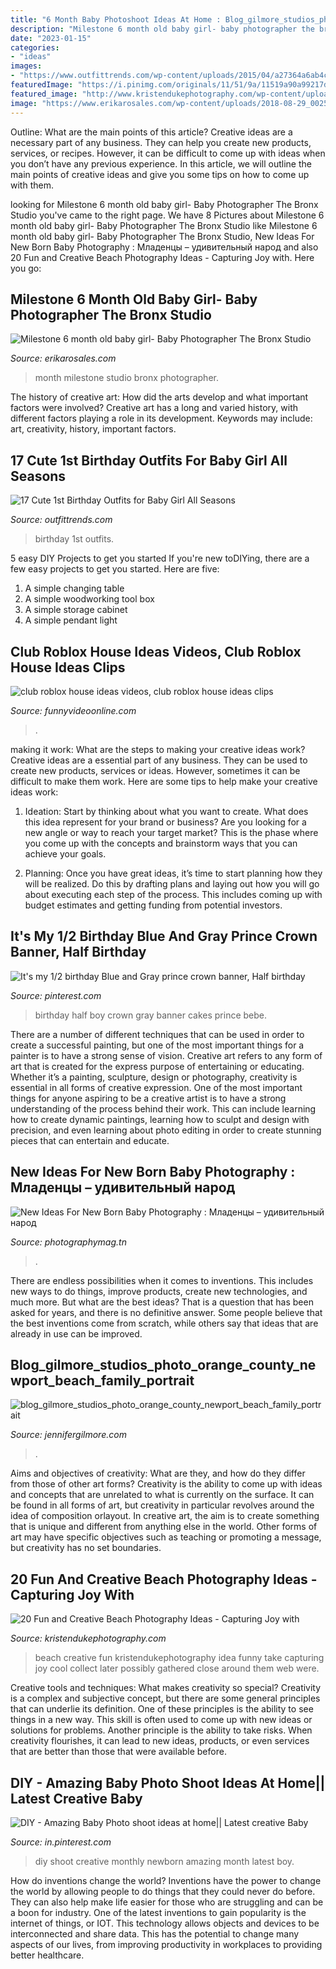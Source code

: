 ```yaml
---
title: "6 Month Baby Photoshoot Ideas At Home : Blog_gilmore_studios_photo_orange_county_newport_beach_family_portrait"
description: "Milestone 6 month old baby girl- baby photographer the bronx studio"
date: "2023-01-15"
categories:
- "ideas"
images:
- "https://www.outfittrends.com/wp-content/uploads/2015/04/a27364a6ab4c278576f25d9171826de2.jpg"
featuredImage: "https://i.pinimg.com/originals/11/51/9a/11519a90a99217d0d18cb58ca86060cf.jpg"
featured_image: "http://www.kristendukephotography.com/wp-content/uploads/2015/03/beach-collage-e1427819075425.jpg"
image: "https://www.erikarosales.com/wp-content/uploads/2018-08-29_0025.jpg"
---
```



Outline: What are the main points of this article?
Creative ideas are a necessary part of any business. They can help you create new products, services, or recipes. However, it can be difficult to come up with ideas when you don’t have any previous experience. In this article, we will outline the main points of creative ideas and give you some tips on how to come up with them.

	

		
looking for Milestone 6 month old baby girl- Baby Photographer The Bronx Studio you've came to the right page. We have 8 Pictures about Milestone 6 month old baby girl- Baby Photographer The Bronx Studio like Milestone 6 month old baby girl- Baby Photographer The Bronx Studio, New Ideas For New Born Baby Photography : Младенцы – удивительный народ and also 20 Fun and Creative Beach Photography Ideas - Capturing Joy with. Here you go:
		
    
## Milestone 6 Month Old Baby Girl- Baby Photographer The Bronx Studio

<img loading=lazy src="https://www.erikarosales.com/wp-content/uploads/2018-08-29_0025.jpg" onerror="this.onerror=null;this.src='https://tse2.mm.bing.net/th?id=OIP.CEQ4cdwK_tFZJhNNWVdTvAHaFP&amp;pid=15.1';" alt="Milestone 6 month old baby girl- Baby Photographer The Bronx Studio">

_Source: erikarosales.com_

>month milestone studio bronx photographer. 

	

The history of creative art: How did the arts develop and what important factors were involved?
Creative art has a long and varied history, with different factors playing a role in its development. Keywords may include: art, creativity, history, important factors.

    
## 17 Cute 1st Birthday Outfits For Baby Girl All Seasons

<img loading=lazy src="https://www.outfittrends.com/wp-content/uploads/2015/04/a27364a6ab4c278576f25d9171826de2.jpg" onerror="this.onerror=null;this.src='https://tse2.mm.bing.net/th?id=OIP.lO88CoVENyJikMtt4cLlrwHaKX&amp;pid=15.1';" alt="17 Cute 1st Birthday Outfits for Baby Girl All Seasons">

_Source: outfittrends.com_

>birthday 1st outfits. 

	

5 easy DIY Projects to get you started
If you're new toDIYing, there are a few easy projects to get you started. Here are five: 
1. A simple changing table 
2. A simple woodworking tool box 
3. A simple storage cabinet 
4. A simple pendant light 

    
## Club Roblox House Ideas Videos, Club Roblox House Ideas Clips

<img loading=lazy src="https://i.ytimg.com/vi/FxY3FKKfSOg/0.jpg" onerror="this.onerror=null;this.src='https://tse2.mm.bing.net/th?id=OIP.e3XrCGvs-LUHYPr7PXdR_AHaFj&amp;pid=15.1';" alt="club roblox house ideas videos, club roblox house ideas clips">

_Source: funnyvideoonline.com_

>. 

	

making it work: What are the steps to making your creative ideas work?
Creative ideas are a essential part of any business. They can be used to create new products, services or ideas. However, sometimes it can be difficult to make them work. Here are some tips to help make your creative ideas work:
1. Ideation: Start by thinking about what you want to create. What does this idea represent for your brand or business? Are you looking for a new angle or way to reach your target market? This is the phase where you come up with the concepts and brainstorm ways that you can achieve your goals.

2. Planning: Once you have great ideas, it’s time to start planning how they will be realized. Do this by drafting plans and laying out how you will go about executing each step of the process. This includes coming up with budget estimates and getting funding from potential investors.


    
## It&#039;s My 1/2 Birthday Blue And Gray Prince Crown Banner, Half Birthday

<img loading=lazy src="https://i.pinimg.com/originals/11/51/9a/11519a90a99217d0d18cb58ca86060cf.jpg" onerror="this.onerror=null;this.src='https://tse4.mm.bing.net/th?id=OIP.twX4qWoKRpuudPWG_xryOwHaKt&amp;pid=15.1';" alt="It&#039;s my 1/2 birthday Blue and Gray prince crown banner, Half birthday">

_Source: pinterest.com_

>birthday half boy crown gray banner cakes prince bebe. 

	

There are a number of different techniques that can be used in order to create a successful painting, but one of the most important things for a painter is to have a strong sense of vision.
Creative art refers to any form of art that is created for the express purpose of entertaining or educating. Whether it’s a painting, sculpture, design or photography, creativity is essential in all forms of creative expression. One of the most important things for anyone aspiring to be a creative artist is to have a strong understanding of the process behind their work. This can include learning how to create dynamic paintings, learning how to sculpt and design with precision, and even learning about photo editing in order to create stunning pieces that can entertain and educate.

    
## New Ideas For New Born Baby Photography : Младенцы – удивительный народ

<img loading=lazy src="https://photographymag.tn/wp-content/uploads/2017/10/new-ideas-for-new-born-baby-photography-dhoedhdhdhdhudhnn-ae-nfdhdhdhdhndhudhnoedhndh-dhdhnedhdh-dhzdhdh-ae-dhdhdhdhudhn.jpg" onerror="this.onerror=null;this.src='https://tse1.mm.bing.net/th?id=OIP.QF9Bi4bOdqVZvh-hQRnnNAHaE6&amp;pid=15.1';" alt="New Ideas For New Born Baby Photography : Младенцы – удивительный народ">

_Source: photographymag.tn_

>. 

	

There are endless possibilities when it comes to inventions. This includes new ways to do things, improve products, create new technologies, and much more. But what are the best ideas? That is a question that has been asked for years, and there is no definitive answer. Some people believe that the best inventions come from scratch, while others say that ideas that are already in use can be improved.

    
## Blog_gilmore_studios_photo_orange_county_newport_beach_family_portrait

<img loading=lazy src="https://jennifergilmore.com/blog/wp-content/uploads/2014/05/blog_gilmore_studios_photo_orange_county_newport_beach_family_portrait_cake_smash_outdoor_one_yr_old_boy_cowboy_boots_spencer_3(pp_w768_h548).jpg" onerror="this.onerror=null;this.src='https://tse1.mm.bing.net/th?id=OIP.ys3ZeriDRgHo9ahzQ9iejAHaFS&amp;pid=15.1';" alt="blog_gilmore_studios_photo_orange_county_newport_beach_family_portrait">

_Source: jennifergilmore.com_

>. 

	

Aims and objectives of creativity: What are they, and how do they differ from those of other art forms?
Creativity is the ability to come up with ideas and concepts that are unrelated to what is currently on the surface. It can be found in all forms of art, but creativity in particular revolves around the idea of composition orlayout. In creative art, the aim is to create something that is unique and different from anything else in the world. Other forms of art may have specific objectives such as teaching or promoting a message, but creativity has no set boundaries.

    
## 20 Fun And Creative Beach Photography Ideas - Capturing Joy With

<img loading=lazy src="http://www.kristendukephotography.com/wp-content/uploads/2015/03/beach-collage-e1427819075425.jpg" onerror="this.onerror=null;this.src='https://tse4.mm.bing.net/th?id=OIP.LYsw6BU4qM-A1w1CGQAGywHaLf&amp;pid=15.1';" alt="20 Fun and Creative Beach Photography Ideas - Capturing Joy with">

_Source: kristendukephotography.com_

>beach creative fun kristendukephotography idea funny take capturing joy cool collect later possibly gathered close around them web were. 

	

Creative tools and techniques: What makes creativity so special?
Creativity is a complex and subjective concept, but there are some general principles that can underlie its definition. One of these principles is the ability to see things in a new way. This skill is often used to come up with new ideas or solutions for problems. Another principle is the ability to take risks. When creativity flourishes, it can lead to new ideas, products, or even services that are better than those that were available before.

    
## DIY - Amazing Baby Photo Shoot Ideas At Home|| Latest Creative Baby

<img loading=lazy src="https://i.pinimg.com/736x/a8/d4/3b/a8d43b8ef87308fff2b30d72f6239cca.jpg" onerror="this.onerror=null;this.src='https://tse3.mm.bing.net/th?id=OIP.EbCdVJjSumIxohckdVfWkwHaEK&amp;pid=15.1';" alt="DIY - Amazing Baby Photo shoot ideas at home|| Latest creative Baby">

_Source: in.pinterest.com_

>diy shoot creative monthly newborn amazing month latest boy. 

	

How do inventions change the world?
Inventions have the power to change the world by allowing people to do things that they could never do before. They can also help make life easier for those who are struggling and can be a boon for industry. One of the latest inventions to gain popularity is the internet of things, or IOT. This technology allows objects and devices to be interconnected and share data. This has the potential to change many aspects of our lives, from improving productivity in workplaces to providing better healthcare.

